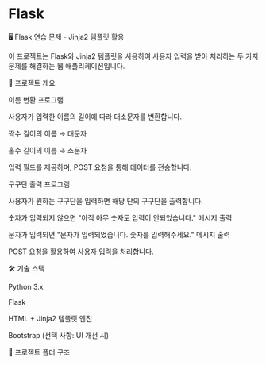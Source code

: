# Flask

🖥️ Flask 연습 문제 - Jinja2 템플릿 활용

이 프로젝트는 Flask와 Jinja2 템플릿을 사용하여 사용자 입력을 받아 처리하는 두 가지 문제를 해결하는 웹 애플리케이션입니다.

🚀 프로젝트 개요

이름 변환 프로그램

사용자가 입력한 이름의 길이에 따라 대소문자를 변환합니다.

짝수 길이의 이름 → 대문자

홀수 길이의 이름 → 소문자

입력 필드를 제공하며, POST 요청을 통해 데이터를 전송합니다.

구구단 출력 프로그램

사용자가 원하는 구구단을 입력하면 해당 단의 구구단을 출력합니다.

숫자가 입력되지 않으면 "아직 아무 숫자도 입력이 안되었습니다." 메시지 출력

문자가 입력되면 "문자가 입력되었습니다. 숫자를 입력해주세요." 메시지 출력

POST 요청을 활용하여 사용자 입력을 처리합니다.

🛠️ 기술 스택

Python 3.x

Flask

HTML + Jinja2 템플릿 엔진

Bootstrap (선택 사항: UI 개선 시)

📂 프로젝트 폴더 구조